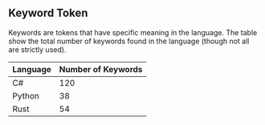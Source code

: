 ## Keyword Token

Keywords are tokens that have specific meaning in the language. The table show the total number of keywords found in the language (though not all are strictly used).

| Language | Number of Keywords |
|----------|--------------------|
| C#       | 120                |
| Python   | 38                 |
| Rust     | 54                 |